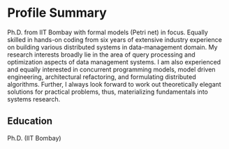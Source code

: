 # Profile Summary

Ph.D. from IIT Bombay with formal models (Petri net) in focus. Equally skilled in hands-on coding from six years of extensive industry experience on building various distributed systems in data-management domain. My research interests broadly lie in the area of query processing and optimization aspects of data management systems. I am also experienced and equally interested in concurrent programming models, model driven engineering, architectural refactoring, and formulating distributed algorithms. Further, I always look forward to work out theoretically elegant solutions for
practical problems, thus, materializing fundamentals into systems research.

## Education

Ph.D. (IIT Bombay)
